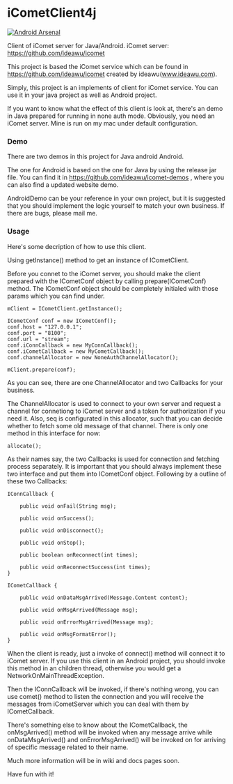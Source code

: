 iCometClient4j
===
[![Android Arsenal](https://img.shields.io/badge/Android%20Arsenal-iCometClient4j-brightgreen.svg?style=flat)](https://android-arsenal.com/details/1/1120)

Client of iComet server for Java/Android. iComet server: https://github.com/ideawu/icomet

This project is based the iComet service which can be found in https://github.com/ideawu/icomet created by ideawu(www.ideawu.com).

Simply, this project is an implements of client for iComet service. You can use it in your java project as well as Android project.

If you want to know what the effect of this client is look at, there's an demo in Java prepared for running in none auth mode. Obviously, you need an iComet server. Mine is run on my mac under default configuration.

### Demo

There are two demos in this project for Java android Android. 

The one for Android is based on the one for Java by using the release jar file. You can find it in https://github.com/ideawu/icomet-demos , where you can also find a updated website demo. 

AndroidDemo can be your reference in your own project, but it is suggested that you should implement the logic yourself to match your own business. If there are bugs, please mail me.

### Usage

Here's some decription of how to use this client.

Using getInstance() method to get an instance of ICometClient.

Before you connet to the iComet server, you should make the client prepared with the ICometConf object by calling prepare(ICometConf) method. The ICometConf object should be completely initialed with those params which you can find under.

	mClient = ICometClient.getInstance();

	ICometConf conf = new ICometConf();
	conf.host = "127.0.0.1";
	conf.port = "8100";
	conf.url = "stream";
	conf.iConnCallback = new MyConnCallback();
	conf.iCometCallback = new MyCometCallback();
	conf.channelAllocator = new NoneAuthChannelAllocator();

	mClient.prepare(conf);

As you can see, there are one ChannelAllocator and two Callbacks for your business. 

The ChannelAllocator is used to connect to your own server and request a channel for connetiong to iComet server and a token for authorization if you need it. Also, seq is configurated in this allocator, such that you can decide whether to fetch some old message of that channel. There is only one method in this interface for now:
	
	allocate();

As their names say, the two Callbacks is used for connection and fetching process separately. It is important that you should always implement these two interface and put them into ICometConf object. Following by a outline of these two Callbacks:

	IConnCallback {

		public void onFail(String msg);

		public void onSuccess();

		public void onDisconnect();

		public void onStop();
	
		public boolean onReconnect(int times);
	
		public void onReconnectSuccess(int times);
	}

	ICometCallback {

		public void onDataMsgArrived(Message.Content content);

		public void onMsgArrived(Message msg);

		public void onErrorMsgArrived(Message msg);
		
		public void onMsgFormatError();
	}

When the client is ready, just a invoke of connect() method will connect it to iComet server. If you use this client in an Android project, you should invoke this method in an children thread, otherwise you would get a NetworkOnMainThreadException.

Then the IConnCallback will be invoked, if there's nothing wrong, you can use comet() method to listen the connection and you will receive the messages from iCometServer which you can deal with them by ICometCallback.

There's something else to know about the ICometCallback, the onMsgArrived() method will be invoked when any message arrive while onDataMsgArrived() and onErrorMsgArrived() will be invoked on for arriving of specific message related to their name.

Much more information will be in wiki and docs pages soon.

Have fun with it!


